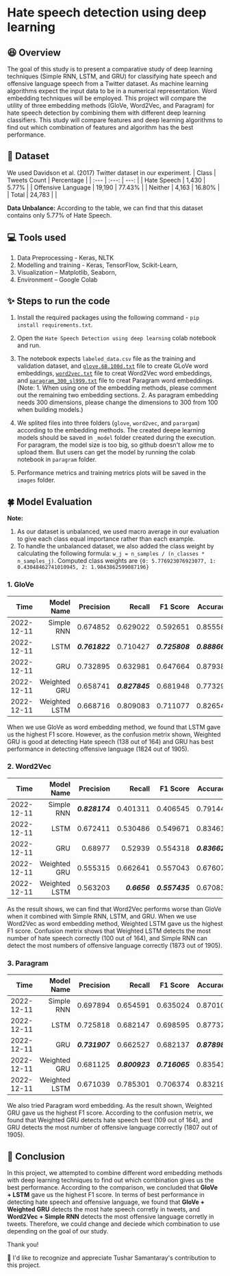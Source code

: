 # **Hate speech detection using deep learning**

## :laughing: Overview
The goal of this study is to present a comparative study of deep learning techniques (Simple RNN, LSTM, and GRU) for classifying hate speech and offensive language speech from a Twitter dataset. As machine learning algorithms expect the input data to be in a numerical representation. Word embedding techniques will be employed. This project will compare the utility of three embedding methods (GloVe, Word2Vec, and Paragram) for hate speech detection by combining them with different deep learning classifiers. This study will compare features and deep learning algorithms to find out which combination of features and algorithm has the best performance.


## :open_file_folder: Dataset

We used Davidson et al. (2017) Twitter dataset in our experiment.
| Class               | Tweets Count  | Percentage |
| :---                |    :---:      |       ---: |
| Hate Speech         | 1,430         | 5.77%      |
| Offensive Language  | 19,190        | 77.43%     |
| Neither             | 4,163         | 16.80%     |
| Total               | 24,783        |            |

**Data Unbalance:** According to the table, we can find that this dataset contains only 5.77% of Hate Speech. 

## :computer: Tools used 
1. Data Preprocessing - Keras, NLTK
2. Modelling and training - Keras, TensorFlow, Scikit-Learn, 
3. Visualization – Matplotlib, Seaborn,
4. Environment – Google Colab

## :sparkles: Steps to run the code

1. Install the required packages using the following command - `pip install requirements.txt`.
2. Open the `Hate Speech Detection using deep learning` colab notebook and run.
3. The notebook expects `labeled_data.csv` file as the training and validation dataset, and [`glove.6B.100d.txt`](https://www.kaggle.com/datasets/danielwillgeorge/glove6b100dtxt) file to create GLoVe word embeddings, [`word2vec.txt`](https://www.kaggle.com/datasets/wmc1999/imdb-word2vec) file to creat Word2Vec word embeddings, and [`paragram_300_sl999.txt`](https://www.kaggle.com/datasets/ranik40/paragram-300-sl999) file to creat Paragram word embeddings. (Note: 1. When using one of the embedding methods, please comment out the remaining two embedding sections. 2. As paragram embedding needs 300 dimensions, please change the dimensions to 300 from 100 when building models.)

4. We splited files into three folders (`glove`, `word2vec`, and `parargam`) according to the embedding methods. The created deepe learning models should be saved in `_model` folder created during the execution. For paragram, the model size is too big, so github doesn't allow me to upload them. But users can get the model by running the colab notebook in `paragram` folder.
5. Performance metrics and training metrics plots will be saved in the `images` folder.


## 	:four_leaf_clover: Model Evaluation

**Note:**
1. As our dataset is unbalanced, we used macro average in our evaluation to give each class equal importance rather than each example.
2. To handle the unbalanced dataset, we also added the class weight by calculating the following formula: `w_j = n_samples / (n_classes * n_samples_j)`.
   Computed class weights are `{0: 5.776923076923077, 1: 0.43048462741010945, 2: 1.9843862599087196}`








### **1. GloVe**

|Time	      |Model Name	   |Precision	|Recall	  |F1 Score	|Accuracy  |
| ---------:| -----------: | --------:| -------:| -------:| -------: |
|2022-12-11	|Simple RNN	   |0.674852	|0.629022	|0.592651	|0.855587  |
|2022-12-11	|LSTM	         |***0.761822***	|0.710427	|***0.725808***	|***0.888665***  |
|2022-12-11	|GRU	         |0.732895	|0.632981	|0.647664	|0.879387  |
|2022-12-11	|Weighted GRU	 |0.658741	|***0.827845***	|0.681948	|0.773296  |
|2022-12-11	|Weighted LSTM |0.668716	|0.809083	|0.711077	|0.826543  |

When we use GloVe as word embedding method, we found that LSTM gave us the highest F1 score. However, as the confusion metrix shown, Weighted GRU 
is good at detecting Hate speech (138 out of 164) and GRU has best performance in detecting offensive language (1824 out of 1905). 

### **2. Word2Vec**


|       Time | Model Name | Precision |   Recall | F1 Score | Accuracy |
| ---------: | ---------: | --------: | -------: | -------: | -------: |
|2022-12-11	|Simple RNN	  |***0.828174***	  |0.401311	|0.406545	|0.791448
|2022-12-11	|LSTM	        |0.672411	  |0.530486	|0.549671	|0.834611
|2022-12-11	|GRU	        |0.68977	  |0.52939	|0.554318	|***0.836628***
|2022-12-11	|Weighted GRU |0.555315	  |0.662641	|0.557043	|0.676079
|2022-12-11	|Weighted LSTM|0.563203	  |***0.6656***	|***0.557435***	|0.670835

As the result shows, we can find that Word2Vec performs worse than GloVe when it combined with Simple RNN, LSTM, and GRU. When we use Word2Vec as word embedding method, Weighted LSTM gave us the highest F1 score. Confusion metrix shows that Weighted LSTM detects the most number of hate speech correctly (100 out of 164), and Simple RNN can detect the most numbers of offensive language correctly (1873 out of 1905).


### **3. Paragram**

|       Time | Model Name | Precision |   Recall | F1 Score | Accuracy |
| ---------: | ---------: | --------: | -------: | -------: | -------: |
|2022-12-11	 |Simple RNN  |0.697894	  |0.654591	|0.635024	|0.870109
|2022-12-11	 |LSTM	     |0.725818	  |0.682147	|0.698595	|0.877370
|2022-12-11	 |GRU         |***0.731907***	  |0.662527	|0.682137	|***0.878983***
|2022-12-11	 |Weighted GRU|0.681125	  |***0.800923***	|***0.716065***	|0.835418
|2022-12-11	 |Weighted LSTM|0.671039  |0.785301	|0.706374	|0.832190

We also tried Paragram word embedding. As the result shown, Weighted GRU gave us the highest F1 score. According to the confusion metrix, we found that Weighted GRU detects hate speech best (109 out of 164), and GRU detects the most number of offensive language correctly (1807 out of 1905). 

## :smiling_face_with_three_hearts: Conclusion

In this project, we attempted to combine different word embedding methods with deep learning techniques to find out which combination gives us the best performance.  According to the comparison, we concluded that **GloVe + LSTM** gave us the highest F1 score. In terms of best performance in detecting hate speech and offensive language, we found that  **GloVe + Weighted GRU** detects the most hate speech corretly in tweets, and **Word2Vec + Simple RNN** detects the most offensive language corretly in tweets. Therefore, we could change and deciede which combination to use depending on the goal of our study.

Thank you!

:handshake: I'd like to recognize and appreciate Tushar Samantaray's contribution to this project.
